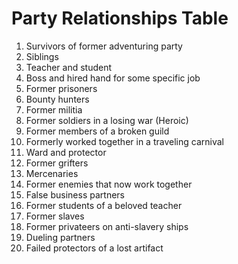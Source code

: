 # Party Relationships Table

1. Survivors of former adventuring party
2. Siblings
3. Teacher and student
4. Boss and hired hand for some specific job
5. Former prisoners
6. Bounty hunters
7. Former militia
8. Former soldiers in a losing war (Heroic)
9. Former members of a broken guild
10. Formerly worked together in a traveling carnival
11. Ward and protector
12. Former grifters
13. Mercenaries
14. Former enemies that now work together
15. False business partners
16. Former students of a beloved teacher
17. Former slaves
18. Former privateers on anti-slavery ships
19. Dueling partners
20. Failed protectors of a lost artifact
